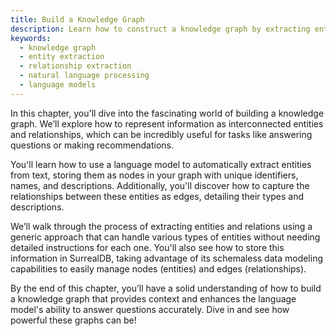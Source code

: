 ```yaml
---
title: Build a Knowledge Graph
description: Learn how to construct a knowledge graph by extracting entities and relationships from text using a language model.
keywords:
  - knowledge graph
  - entity extraction
  - relationship extraction
  - natural language processing
  - language models
---
```


In this chapter, you'll dive into the fascinating world of building a knowledge graph. We’ll explore how to represent information as interconnected entities and relationships, which can be incredibly useful for tasks like answering questions or making recommendations.

You'll learn how to use a language model to automatically extract entities from text, storing them as nodes in your graph with unique identifiers, names, and descriptions. Additionally, you'll discover how to capture the relationships between these entities as edges, detailing their types and descriptions.

We’ll walk through the process of extracting entities and relations using a generic approach that can handle various types of entities without needing detailed instructions for each one. You'll also see how to store this information in SurrealDB, taking advantage of its schemaless data modeling capabilities to easily manage nodes (entities) and edges (relationships).

By the end of this chapter, you’ll have a solid understanding of how to build a knowledge graph that provides context and enhances the language model's ability to answer questions accurately. Dive in and see how powerful these graphs can be!